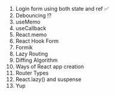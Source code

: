 1. Login form using both state and ref ✅
2. Debouncing ⁉️
3. useMemo
4. useCallback
5. React.memo
6. React Hook Form
7. Formik
8. Lazy Routing
9. Diffing Algorithm
10. Ways of React app creation
11. Router Types
12. React.lazy() and suspense
13. Yup

